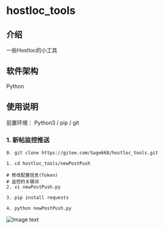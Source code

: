 # hostloc_tools

## 介绍
一些Hostloc的小工具

## 软件架构
Python

## 使用说明

前置环境： Python3 / pip / git

### 1. 新帖监控推送

    0. git clone https://gitee.com/Sage668/hostloc_tools.git

    1. cd hostloc_tools/newPostPush
    
    # 修改配置信息(Token)
    # 监控的关键词
    2. vi newPostPush.py 
    
    3. pip install requests
    
    4. python newPostPush.py
![Image text](https://gitee.com/Sage668/imgs/raw/master/hostloc_tools/1.png)